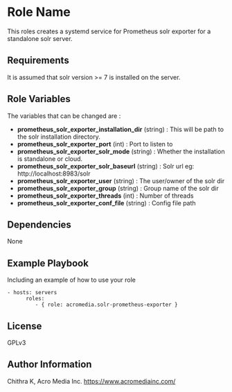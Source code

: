 Role Name
=========

This roles creates a systemd service for Prometheus solr exporter for a standalone solr server.

Requirements
------------

It is assumed that solr version >= 7 is installed on the server.

Role Variables
--------------

The variables that can be changed are :

* **prometheus_solr_exporter_installation_dir** (string) : This will be path to the solr installation directory. 
* **prometheus_solr_exporter_port** (int) : Port to listen to
* **prometheus_solr_exporter_solr_mode** (string) : Whether the installation is standalone or cloud.
* **prometheus_solr_exporter_solr_baseurl** (string) : Solr url eg: http://localhost:8983/solr
* **prometheus_solr_exporter_user** (string) : The user/owner of the solr dir
* **prometheus_solr_exporter_group** (string) : Group name of the solr dir
* **prometheus_solr_exporter_threads** (int) : Number of threads
* **prometheus_solr_exporter_conf_file** (string) : Config file path


Dependencies
------------

None 

Example Playbook
----------------

Including an example of how to use your role

    - hosts: servers
          roles:
             - { role: acromedia.solr-prometheus-exporter }

License
-------

GPLv3

Author Information
------------------

Chithra K, Acro Media Inc.
https://www.acromediainc.com/
